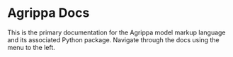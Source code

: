 # Agrippa Docs

This is the primary documentation for the Agrippa model markup language and its associated Python package. Navigate through the docs using the menu to the left.